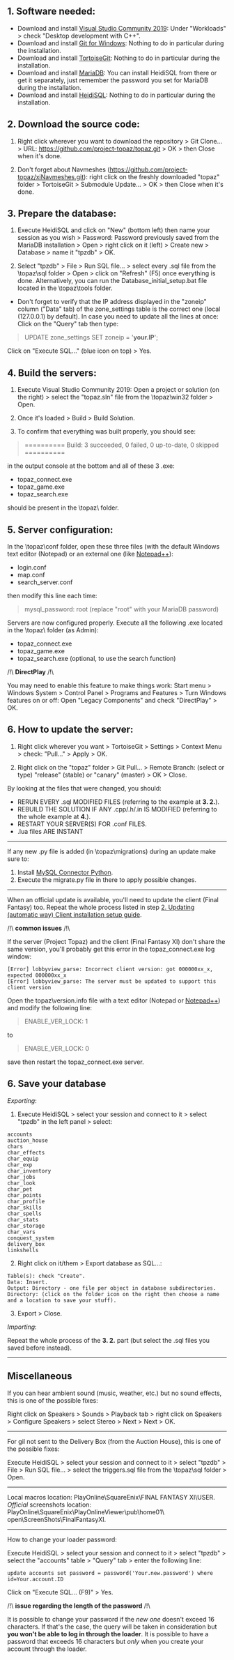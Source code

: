 ## 1. Software needed:

* Download and install [Visual Studio Community 2019](https://visualstudio.microsoft.com/vs/community/): Under "Workloads" > check "Desktop development with C++".
* Download and install [Git for Windows](https://gitforwindows.org/): Nothing to do in particular during the installation.
* Download and install [TortoiseGit](https://tortoisegit.org/): Nothing to do in particular during the installation.
* Download and install [MariaDB](https://mariadb.org/): You can install HeidiSQL from there or get it separately, just remember the password you set for MariaDB during the installation.
* Download and install [HeidiSQL](https://www.heidisql.com/): Nothing to do in particular during the installation.

## 2. Download the source code:

1. Right click wherever you want to download the repository > Git Clone... > URL: https://github.com/project-topaz/topaz.git > OK > then Close when it's done. 

2. Don't forget about Navmeshes (https://github.com/project-topaz/xiNavmeshes.git): right click on the freshly downloaded "topaz" folder > TortoiseGit > Submodule Update... > OK > then Close when it's done.

## 3. Prepare the database:

1. Execute HeidiSQL and click on "New" (bottom left) then name your session as you wish > Password: Password previously saved from the MariaDB installation > Open > right click on it (left) > Create new > Database > name it "tpzdb" > OK.

2. Select "tpzdb" > File > Run SQL file... > select every .sql file from the \topaz\sql folder > Open > click on "Refresh" (F5) once everything is done. Alternatively, you can run the Database_initial_setup.bat file located in the \topaz\tools folder. 

* Don't forget to verify that the IP address displayed in the "zoneip" column ("Data" tab) of the zone_settings table is the correct one (local (127.0.0.1) by default). In case you need to update all the lines at once: Click on the "Query" tab then type:

> UPDATE zone_settings SET zoneip = '**your.IP**';

Click on "Execute SQL..." (blue icon on top) > Yes.

## 4. Build the servers:

1. Execute Visual Studio Community 2019: Open a project or solution (on the right) > select the "topaz.sln" file from the \topaz\win32 folder > Open.

2. Once it's loaded > Build > Build Solution.

3. To confirm that everything was built properly, you should see:
> ========== Build: 3 succeeded, 0 failed, 0 up-to-date, 0 skipped ==========

in the output console at the bottom and all of these 3 .exe:

* topaz_connect.exe
* topaz_game.exe
* topaz_search.exe

should be present in the \topaz\ folder.

## 5. Server configuration:

In the \topaz\conf folder, open these three files (with the default Windows text editor (Notepad) or an external one (like  [Notepad++](https://notepad-plus-plus.org/)):

* login.conf
* map.conf
* search_server.conf

then modify this line each time:

> mysql_password: root (replace "root" with your MariaDB password)

Servers are now configured properly. Execute all the following .exe located in the \topaz\ folder (as Admin):

* topaz_connect.exe
* topaz_game.exe
* topaz_search.exe (optional, to use the search function)

/!\ **DirectPlay** /!\

You may need to enable this feature to make things work:
Start menu > Windows System > Control Panel > Programs and Features > Turn Windows features on or off:
Open "Legacy Components" and check "DirectPlay" > OK.

## 6. How to update the server:

1. Right click wherever you want > TortoiseGit > Settings > Context Menu > check: "Pull..." > Apply > OK.

2. Right click on the "topaz" folder > Git Pull... > Remote Branch: (select or type) "release" (stable) or "canary" (master) > OK > Close.

By looking at the files that were changed, you should:

* RERUN EVERY .sql MODIFIED FILES (referring to the example at **3. 2.**).
* REBUILD THE SOLUTION IF ANY .cpp/.h/.in IS MODIFIED (referring to the whole example at **4.**).
* RESTART YOUR SERVER(S) FOR .conf FILES.
* .lua files ARE INSTANT
---

If any new .py file is added (in \topaz\migrations\) during an update make sure to:
1. Install [MySQL Connector Python](https://dev.mysql.com/downloads/connector/python/).
2. Execute the migrate.py file in there to apply possible changes.

---

When an official update is available, you'll need to update the client (Final Fantasy) too. Repeat the whole process listed in step [2. Updating (automatic way) Client installation setup guide](https://github.com/project-topaz/topaz/wiki/Client-installation-setup-%5BWindows-10%5D).

/!\ **common issues** /!\

If the server (Project Topaz) and the client (Final Fantasy XI) don't share the same version, you'll probably get this error in the topaz_connect.exe log window:

```
[Error] lobbyview_parse: Incorrect client version: got 000000xx_x, expected 000000xx_x
[Error] lobbyview_parse: The server must be updated to support this client version
```

Open the topaz\version.info file with a text editor (Notepad or [Notepad++](https://notepad-plus-plus.org/)) and modify the following line:

> ENABLE_VER_LOCK: 1 

to

> ENABLE_VER_LOCK: 0

save then restart the topaz_connect.exe server.

## 6. Save your database

_Exporting_:

1. Execute HeidiSQL > select your session and connect to it > select "tpzdb" in the left panel > select:
```
accounts
auction_house
chars
char_effects
char_equip
char_exp
char_inventory
char_jobs
char_look
char_pet
char_points
char_profile
char_skills
char_spells
char_stats
char_storage
char_vars
conquest_system
delivery_box
linkshells
```
2. Right click on it/them > Export database as SQL...:
```
Table(s): check "Create".
Data: Insert.
Output: Directory - one file per object in database subdirectories.
Directory: (click on the folder icon on the right then choose a name and a location to save your stuff).
```
3. Export > Close.

_Importing_:

Repeat the whole process of the **3. 2.** part (but select the .sql files you saved before instead).

---

## Miscellaneous

If you can hear ambient sound (music, weather, etc.) but no sound effects, this is one of the possible fixes:

Right click on Speakers > Sounds > Playback tab > right click on Speakers > Configure Speakers > select Stereo > Next > Next > OK.

---

For gil not sent to the Delivery Box (from the Auction House), this is one of the possible fixes:

Execute HeidiSQL > select your session and connect to it > select "tpzdb" > File > Run SQL file... > select the triggers.sql file from the \topaz\sql folder > Open.

---

Local macros location: PlayOnline\SquareEnix\FINAL FANTASY XI\USER.
_Official_ screenshots location: PlayOnline\SquareEnix\PlayOnlineViewer\pub\home01\ open\ScreenShots\FinalFantasyXI.

---

How to change your loader password:

Execute HeidiSQL > select your session and connect to it > select "tpzdb" > select the "accounts" table > "Query" tab > enter the following line:
```
update accounts set password = password('Your.new.password') where id=Your.account.ID
```
Click on "Execute SQL... (F9)" > Yes.

/!\ **issue regarding the length of the password** /!\ 

It is possible to change your password if the _new one_ doesn't exceed 16 characters. If that's the case, the query will be taken in consideration but **you won't be able to log in through the loader**.
It is possible to have a password that exceeds 16 characters but _only_ when you create your account through the loader.
